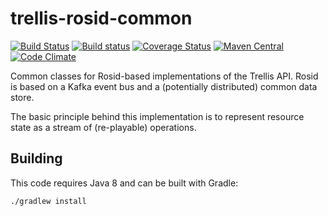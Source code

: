 # trellis-rosid-common

[![Build Status](https://travis-ci.org/trellis-ldp/trellis-rosid-common.png?branch=master)](https://travis-ci.org/trellis-ldp/trellis-rosid-common)
[![Build status](https://ci.appveyor.com/api/projects/status/vij09cj4odyle518?svg=true)](https://ci.appveyor.com/project/acoburn/trellis-rosid-common)
[![Coverage Status](https://coveralls.io/repos/github/trellis-ldp/trellis-rosid-common/badge.svg?branch=master)](https://coveralls.io/github/trellis-ldp/trellis-rosid-common?branch=master)
[![Maven Central](https://maven-badges.herokuapp.com/maven-central/org.trellisldp/trellis-rosid-common/badge.svg)](https://maven-badges.herokuapp.com/maven-central/org.trellisldp/trellis-rosid-common/)
[![Code Climate](https://codeclimate.com/github/trellis-ldp/trellis-rosid-common/badges/gpa.svg)](https://codeclimate.com/github/trellis-ldp/trellis-rosid-common)


Common classes for Rosid-based implementations of the Trellis API. Rosid is based on a Kafka event bus and a
(potentially distributed) common data store.

The basic principle behind this implementation is to represent resource state as a stream of (re-playable) operations.

## Building

This code requires Java 8 and can be built with Gradle:

    ./gradlew install

